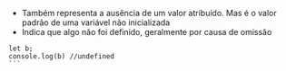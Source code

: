 - Também representa a ausência de um valor atribuído. Mas é o valor padrão de uma variável não inicializada 
- Indica que algo não foi definido, geralmente por causa de omissão 

````
let b;
console.log(b) //undefined
```